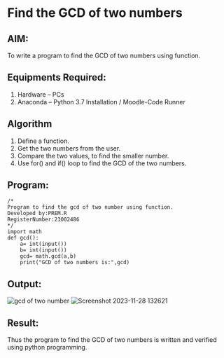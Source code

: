 # Find the GCD of two numbers

## AIM:
To write a program to find the GCD of two numbers using function.

## Equipments Required:
1. Hardware – PCs
2. Anaconda – Python 3.7 Installation / Moodle-Code Runner

## Algorithm
1. Define a function.
2. Get the two numbers from the user.
3. Compare the two values, to find the smaller number.
4. Use for() and if() loop to find the GCD of the two numbers.

## Program:
```
/*
Program to find the gcd of two number using function.
Developed by:PREM.R 
RegisterNumber:23002486  
*/
import math
def gcd():
    a= int(input())
    b= int(input())
    gcd= math.gcd(a,b)
    print("GCD of two numbers is:",gcd)
```

## Output:
![gcd of two number](gcd.png)
![Screenshot 2023-11-28 132621](https://github.com/PREM3112/GCD-of-two-numbers/assets/145449383/7bf867f7-bd6e-4b0b-9a7a-76d0e342e13d)


## Result:
Thus the program to find the GCD of two numbers is written and verified using python programming.
